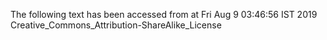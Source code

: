 The following text has been accessed from at Fri Aug 9 03:46:56 IST 2019
Creative_Commons_Attribution-ShareAlike_License
